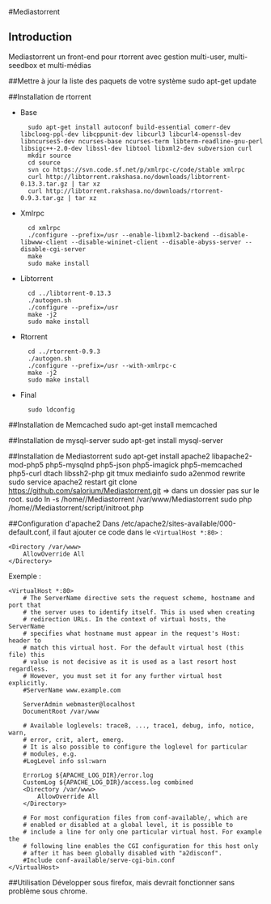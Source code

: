 #Mediastorrent
## Introduction
Mediastorrent un front-end pour rtorrent avec gestion multi-user, multi-seedbox et multi-médias

##Mettre à jour la liste des paquets de votre système
    sudo apt-get update

##Installation de rtorrent

* Base


        sudo apt-get install autoconf build-essential comerr-dev libcloog-ppl-dev libcppunit-dev libcurl3 libcurl4-openssl-dev libncurses5-dev ncurses-base ncurses-term libterm-readline-gnu-perl libsigc++-2.0-dev libssl-dev libtool libxml2-dev subversion curl
        mkdir source
        cd source
        svn co https://svn.code.sf.net/p/xmlrpc-c/code/stable xmlrpc
        curl http://libtorrent.rakshasa.no/downloads/libtorrent-0.13.3.tar.gz | tar xz
        curl http://libtorrent.rakshasa.no/downloads/rtorrent-0.9.3.tar.gz | tar xz

* Xmlrpc


        cd xmlrpc
        ./configure --prefix=/usr --enable-libxml2-backend --disable-libwww-client --disable-wininet-client --disable-abyss-server --disable-cgi-server
        make
        sudo make install

* Libtorrent


        cd ../libtorrent-0.13.3
        ./autogen.sh
        ./configure --prefix=/usr
        make -j2
        sudo make install

* Rtorrent


        cd ../rtorrent-0.9.3
        ./autogen.sh
        ./configure --prefix=/usr --with-xmlrpc-c
        make -j2
        sudo make install

* Final


        sudo ldconfig

##Installation de Memcached
    sudo apt-get install memcached

##Installation de mysql-server
    sudo apt-get install mysql-server

##Installation de Mediastorrent
    sudo apt-get install apache2 libapache2-mod-php5 php5-mysqlnd php5-json php5-imagick php5-memcached php5-curl dtach libssh2-php git tmux mediainfo
    sudo a2enmod rewrite
    sudo service apache2 restart
    git clone https://github.com/salorium/Mediastorrent.git => dans un dossier <utilisateur> pas sur le root.
    sudo ln -s /home/<utilisateur>/Mediastorrent /var/www/Mediastorrent
    sudo php /home/<utilisateur>/Mediastorrent/script/initroot.php

##Configuration d'apache2
Dans  /etc/apache2/sites-available/000-default.conf, il faut ajouter ce code dans le ```<VirtualHost *:80>``` :

    <Directory /var/www>
        AllowOverride All
    </Directory>

Exemple :

    <VirtualHost *:80>
	    # The ServerName directive sets the request scheme, hostname and port that
	    # the server uses to identify itself. This is used when creating
	    # redirection URLs. In the context of virtual hosts, the ServerName
	    # specifies what hostname must appear in the request's Host: header to
	    # match this virtual host. For the default virtual host (this file) this
	    # value is not decisive as it is used as a last resort host regardless.
	    # However, you must set it for any further virtual host explicitly.
	    #ServerName www.example.com

	    ServerAdmin webmaster@localhost
	    DocumentRoot /var/www

	    # Available loglevels: trace8, ..., trace1, debug, info, notice, warn,
	    # error, crit, alert, emerg.
	    # It is also possible to configure the loglevel for particular
	    # modules, e.g.
	    #LogLevel info ssl:warn

	    ErrorLog ${APACHE_LOG_DIR}/error.log
	    CustomLog ${APACHE_LOG_DIR}/access.log combined
        <Directory /var/www>
            AllowOverride All
        </Directory>

        # For most configuration files from conf-available/, which are
        # enabled or disabled at a global level, it is possible to
        # include a line for only one particular virtual host. For example the
        # following line enables the CGI configuration for this host only
        # after it has been globally disabled with "a2disconf".
        #Include conf-available/serve-cgi-bin.conf
    </VirtualHost>

##Utilisation
Développer sous firefox, mais devrait fonctionner sans problème sous chrome.
